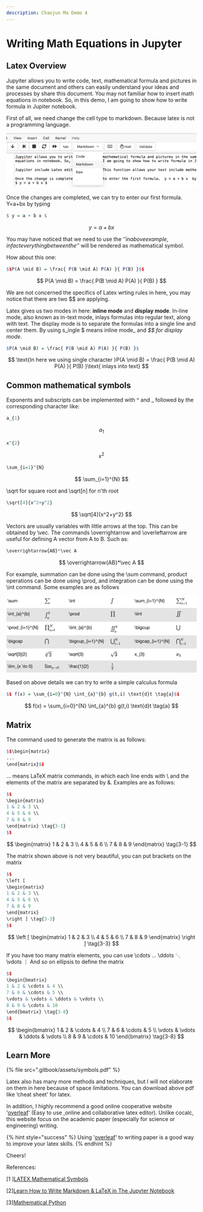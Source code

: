 ```yaml
---
description: Chaojun Ma Demo 4
---
```


# Writing Math Equations in Jupyter

## Latex Overview  

Jupyiter allows you to write code, text, mathematical formula and pictures in the same document and others can easily understand your ideas and processes by share this document. You may not familiar how to insert math equations in notebook. So, in this demo, I am going to show how to write formula in Jupiter notebook.

First of all, we need change the cell type to markdown. Because latex is not a programming language. 

![Changing cell type ](.gitbook/assets/image%20%281%29.png)

Once the changes are completed, we can try to enter our first formula. Y=a+bx by typing

```r
$ y = a + b x $
```

$$
y=a+bx
$$

You may have noticed that we need to use the ‘$’ in above example, in fact everything between the ‘$’ will be rendered as mathematical symbol.

How about this one: 

```r
$$P(A \mid B) = \frac{ P(B \mid A) P(A) }{ P(B) }$$
```

$$
P(A \mid B) = \frac{ P(B \mid A) P(A) }{ P(B) }
$$

We are not concerned the specifics of Latex wrting rules in here, you may notice that there are two $$ are applying.

Latex gives us two modes in here: **inline mode** and **display mode**. In-line mode, also known as in-text mode, inlays formulas into regular text, along with text. The display mode is to separate the formulas into a single line and center them. By using s_ingle $ means inline mode_ and _$$ for display mode_.

```r
$P(A \mid B) = \frac{ P(B \mid A) P(A) }{ P(B) }$
```

$$
\text{In here we using single character }P(A \mid B) = \frac{ P(B \mid A) P(A) }{ P(B) }\text{ inlays into text}
$$

## Common mathematical symbols

Exponents and subscripts can be implemented with ^ and \_ followed by the corresponding character like:

```r
a_{1}
```

$$
a_{1}
$$

```r
x^{2}
```

$$
x^{2}
$$

```r
\sum_{i=1}^{N}
```

$$
\sum_{i=1}^{N}
$$

 \sqrt for square root and  \sqrt\[n\] for n'th root

```r
\sqrt[4]{x^2+y^2}
```

$$
\sqrt[4]{x^2+y^2}
$$

Vectors are usually variables with little arrows at the top. This can be obtained by  \vec. The commands \overrightarrow and \overleftarrow are useful for defining A vector from A to B. Such as:

```r
\overrightarrow{AB}*\vec A
```

$$
\overrightarrow{AB}*\vec A
$$

For example, summation can be done using the \sum command, product operations can be done using \prod, and integration can be done using the \int command. Some examples are as follows

![](.gitbook/assets/image%20%282%29.png)

Based on above details we can try to write a simple calculus formula

```r
$$ f(x) = \sum_{i=0}^{N} \int_{a}^{b} g(t,i) \text{d}t \tag{a}$$
```

$$
f(x) = \sum_{i=0}^{N} \int_{a}^{b} g(t,i) \text{d}t \tag{a}
$$

## Matrix

The command used to generate the matrix is as follows:

```r
$$\begin{matrix}
...
\end{matrix}$$
```

... means LaTeX matrix commands, in which each line ends with \ and the elements of the matrix are separated by &. Examples are as follows:

```r
$$
\begin{matrix}
1 & 2 & 3 \\
4 & 5 & 6 \\
7 & 8 & 9
\end{matrix} \tag{3-1}
$$
```

$$
\begin{matrix}
1 & 2 & 3 \\
4 & 5 & 6 \\
7 & 8 & 9
\end{matrix} \tag{3-1}
$$

The matrix shown above is not very beautiful, you can put brackets on the matrix 

```r
$$
\left [
\begin{matrix}
1 & 2 & 3 \\
4 & 5 & 6 \\
7 & 8 & 9
\end{matrix}
\right ] \tag{3-3}
$$
```

$$
\left [
\begin{matrix}
1 & 2 & 3 \\
4 & 5 & 6 \\
7 & 8 & 9
\end{matrix}
\right ] \tag{3-3}
$$

If you have too many matrix elements, you can use  \cdots ... \ddots ⋱ \vdots ⋮ And so on ellipsis to define the matrix

```r
$$
\begin{bmatrix}
1 & 2 & \cdots & 4 \\
7 & 6 & \cdots & 5 \\
\vdots & \vdots & \ddots & \vdots \\
8 & 9 & \cdots & 10
\end{bmatrix} \tag{3-8}
$$
```

$$
\begin{bmatrix}
1 & 2 & \cdots & 4 \\
7 & 6 & \cdots & 5 \\
\vdots & \vdots & \ddots & \vdots \\
8 & 9 & \cdots & 10
\end{bmatrix} \tag{3-8}
$$

## Learn More

{% file src=".gitbook/assets/symbols.pdf" %}

Latex also has many more methods and techniques, but I will not elaborate on them in here because of space limitations. You can download above pdf like ‘cheat sheet’ for latex.

In addition, I highly recommend a good online cooperative website '[overleaf](https://www.overleaf.com)' \(Easy to use ,online and collaborative latex editor\).  Unlike cocalc, this website focus on the academic paper \(especially for science or engineering\) writing. 

{% hint style="success" %}
Using '[overleaf](https://www.overleaf.com)' to writing paper is a good way to improve your latex skills. 
{% endhint %}

Cheers! 

References:

\[1 \][LATEX Mathematical Symbols ](https://www.caam.rice.edu/~heinken/latex/symbols.pdf)

\[2\][Learn How to Write Markdown & LaTeX in The Jupyter Notebook](https://towardsdatascience.com/write-markdown-latex-in-the-jupyter-notebook-10985edb91fd)

\[3\][Mathematical Python](https://www.math.ubc.ca/~pwalls/math-python/jupyter/latex/)

